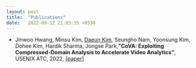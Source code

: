 ```yaml
---
layout: post
title:  "Publications"
date:   2022-09-12 21:03:35 +0530
---
```

- Jinwoo Hwang, Minsu Kim, <U>Daeun Kim</U>, Seungho Nam, Yoonsung Kim, Dohee Kim, Hardik Sharma, Jongse Park,**"CoVA: Exploiting Compressed-Domain Analysis to Accelerate Video Analytics"**, USENIX ATC, 2022, [[paper]][atc] 

[atc]: https://www.usenix.org/system/files/atc22-hwang.pdf
